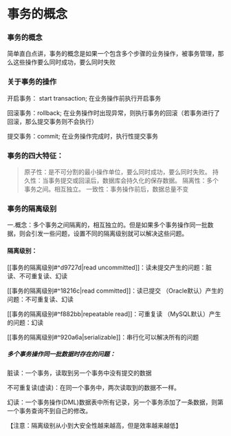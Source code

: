 # 事务的概念
### 事务的概念
简单直白点讲，事务的概念是如果一个包含多个步骤的业务操作，被事务管理，那么这些操作要么同时成功，要么同时失败

### 关于事务的操作

开启事务： start transaction;
在业务操作前执行开启事务

回滚事务：rollback;
在业务操作时出现异常，则执行事务的回滚（若事务进行了回滚，那么提交事务则不会执行）

提交事务：commit;
在业务操作完成时，执行性提交事务

### 事务的四大特征：
> 原子性：是不可分割的最小操作单位，要么同时成功，要么同时失败。
> 持久性：当事务提交或回滚后，数据库会持久化的保存数据。
>隔离性：多个事务之间。相互独立。
>一致性：事务操作前后，数据总量不变

### 事务的隔离级别
一.概念：多个事务之间隔离的，相互独立的。但是如果多个事务操作同一批数据，则会引发一些问题，设置不同的隔离级别就可以解决这些问题。

#### 隔离级别：

[[事务的隔离级别#^d9727d|read uncommitted]]：读未提交产生的问题：脏读、不可重复读、幻读

[[事务的隔离级别#^18216c|read committed]]：读已提交 （Oracle默认）产生的问题：不可重复读、幻读

[[事务的隔离级别#^f882bb|repeatable read]]：可重复读 （MySQL默认）产生的问题：幻读		 

[[事务的隔离级别#^920a6a|serializable]]：串行化可以解决所有的问题

##### 多个事务操作同一批数据时存在的问题：

脏读：一个事务，读取到另一个事务中没有提交的数据
		
不可重复读(虚读)：在同一个事务中，两次读取到的数据不一样。
		
幻读：一个事务操作(DML)数据表中所有记录，另一个事务添加了一条数据，则第一个事务查询不到自己的修改。

【注意：隔离级别从小到大安全性越来越高，但是效率越来越低】